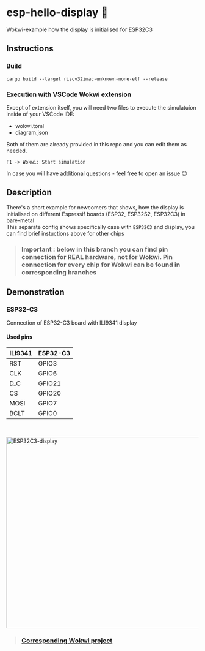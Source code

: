 # esp-hello-display :crab:
Wokwi-example how the display is initialised for ESP32C3

## Instructions

### Build

```
cargo build --target riscv32imac-unknown-none-elf --release
```

### Execution with VSCode Wokwi extension  

Except of extension itself, you will need two files to execute the simulatuion inside of your VSCode IDE:
* wokwi.toml 
* diagram.json

Both of them are already provided in this repo and you can edit them as needed.

```
F1 -> Wokwi: Start simulation
```
In case you will have additional questions - feel free to open an issue :wink:

## Description
There's a short example for newcomers that shows, how the display is initialised on different Espressif boards (ESP32, ESP32S2, ESP32C3) in bare-metal <br>
This separate config shows specifically case with `ESP32C3` and display, you can find brief instuctions above for other chips
<br>

>### **Important** : below in this branch you can find pin connection for REAL hardware, not for Wokwi. Pin connection for every chip for Wokwi can be found in corresponding branches

## Demonstration
### ESP32-C3
Connection of ESP32-C3 board with ILI9341 display

#### Used pins
| ILI9341 |      ESP32-C3       |
----------|---------------------|
| RST     | GPIO3               |
| CLK     | GPIO6               |
| D_C     | GPIO21              |
| CS      | GPIO20              |
| MOSI    | GPIO7               |
| BCLT    | GPIO0               |
<br>

<a data-flickr-embed="true" href="https://www.flickr.com/photos/196173186@N08/52308014146/in/dateposted-public/" title="ESP32C3-display"><img src="https://live.staticflickr.com/65535/52308014146_85ccd94b38_c.jpg" width="570" height="500" alt="ESP32C3-display"></a>

>### [Corresponding Wokwi project](https://wokwi.com/projects/340062891526849108)
<br>

